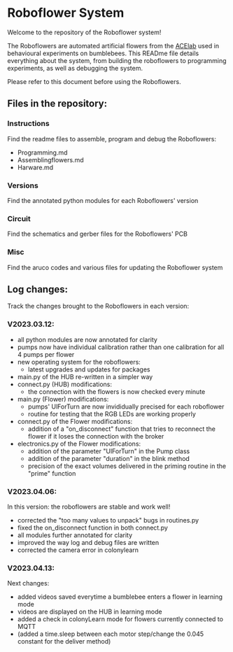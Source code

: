 # Roboflower System

Welcome to the repository of the Roboflower system!

The Roboflowers are automated artificial flowers from the [ACElab](https://www.animal-economics.com/tjczaczkes) used in behavioural experiments on bumblebees. This READme file details everything about the system, from building the roboflowers to programming experiments, as well as debugging the system. 

Please refer to this document before using the Roboflowers.

## Files in the repository:

### Instructions
Find the readme files to assemble, program and debug the Roboflowers:

- Programming.md
- Assemblingflowers.md
- Harware.md

### Versions
Find the annotated python modules for each Roboflowers' version

### Circuit
Find the schematics and gerber files for the Roboflowers' PCB

### Misc
Find the aruco codes and various files for updating the Roboflower system

## Log changes:
Track the changes brought to the Roboflowers in each version:

### V2023.03.12:
- all python modules are now annotated for clarity
- pumps now have individual calibration rather than one calibration for all 4 pumps per flower
- new operating system for the roboflowers:
	- latest upgrades and updates for packages
- main.py of the HUB re-written in a simpler way
- connect.py (HUB) modifications:
	- the connection with the flowers is now checked every minute 
- main.py (Flower) modifications:
	- pumps' UlForTurn are now invididually precised for each roboflower
	- routine for testing that the RGB LEDs are working properly
- connect.py of the Flower modifications:
	- addition of a "on_disconnect" function that tries to reconnect the flower if it loses the connection with the broker
- electronics.py of the Flower modifications:
	- addition of the parameter "UlForTurn" in the Pump class
	- addition of the parameter "duration" in the blink method
	- precision of the exact volumes delivered in the priming routine in the "prime" function

### V2023.04.06:
In this version: the roboflowers are stable and work well!
- corrected the "too many values to unpack" bugs in routines.py
- fixed the on_disconnect function in both connect.py
- all modules further annotated for clarity
- improved the way log and debug files are written
- corrected the camera error in colonylearn

### V2023.04.13:
Next changes:
- added videos saved everytime a bumblebee enters a flower in learning mode
- videos are displayed on the HUB in learning mode
- added a check in colonyLearn mode for flowers currently connected to MQTT
- (added a time.sleep between each motor step/change the 0.045 constant for the deliver method)
